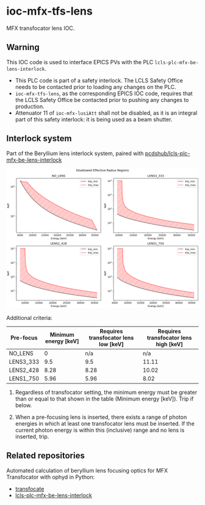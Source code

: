 ioc-mfx-tfs-lens
================

MFX transfocator lens IOC.

**Warning**
-----------

This IOC code is used to interface EPICS PVs with the PLC
``lcls-plc-mfx-be-lens-interlock``.

* This PLC code is part of a safety interlock. The LCLS Safety Office needs to be
  contacted prior to loading any changes on the PLC.
* ``ioc-mfx-tfs-lens``, as the corresponding EPICS IOC code, requires that the
  LCLS Safety Office be contacted prior to pushing any changes to production.
* Attenuator 11 of ``ioc-mfx-lusiAtt`` shall not be disabled, as it is an
  integral part of this safety interlock: it is being used as a beam shutter.

Interlock system
----------------

Part of the Beryllium lens interlock system, paired with
[pcdshub/lcls-plc-mfx-be-lens-interlock](https://github.com/pcdshub/lcls-plc-mfx-be-lens-interlock)

![Disallowed region plot](./interlock_regions.png)

Additional criteria:

| Pre-focus | Minimum energy [keV] | Requires transfocator lens low [keV] | Requires transfocator lens high [keV] |
|-----------|----------------------|--------------------------------------|---------------------------------------|
| NO_LENS   | 0                    | n/a                                  | n/a                                   |
| LENS3_333 | 9.5                  | 9.5                                  | 11.11                                 |
| LENS2_428 | 8.28                 | 8.28                                 | 10.02                                 |
| LENS1_750 | 5.96                 | 5.96                                 | 8.02                                  |

1. Regardless of transfocator setting, the minimum energy must be greater than or
   equal to that shown in the table (Minimum energy [keV]).  Trip if below.

2. When a pre-focusing lens is inserted, there exists a range of photon
   energies in which at least one transfocator lens must be inserted.
   If the current photon energy is within this (inclusive) range and no
   lens is inserted, trip.

Related repositories
--------------------

Automated calculation of beryllium lens focusing optics for MFX Transfocator with ophyd in Python:
* [transfocate](https://github.com/pcdshub/transfocate)
* [lcls-plc-mfx-be-lens-interlock](https://github.com/pcdshub/lcls-plc-mfx-be-lens-interlock)
